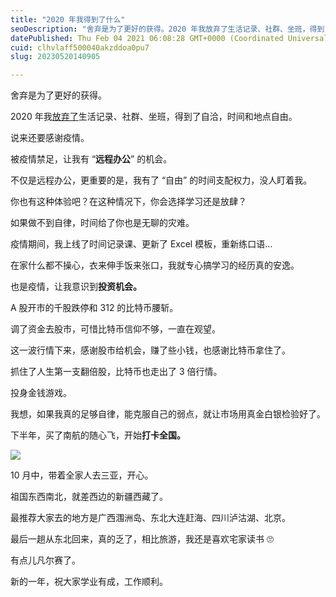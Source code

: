 ```yaml
---
title: "2020 年我得到了什么"
seoDescription: "舍弃是为了更好的获得。2020 年我放弃了生活记录、社群、坐班，得到了自洽，时间和地点自由。"
datePublished: Thu Feb 04 2021 06:08:28 GMT+0000 (Coordinated Universal Time)
cuid: clhvlaff500040akzddoa0pu7
slug: 20230520140905

---
```


舍弃是为了更好的获得。

2020 年我[放弃了](http://mp.weixin.qq.com/s?__biz=MzI3MzU5MDA1OQ==&mid=2247486534&idx=1&sn=fa1118656c068cd2b5bb64940d06ba30&chksm=eb21be02dc5637142a223fea983bf6ead0f2a48dbfa4eadec4b309434c927119b7569249377f&scene=21#wechat_redirect)生活记录、社群、坐班，得到了自洽，时间和地点自由。

说来还要感谢疫情。

被疫情禁足，让我有 “**远程办公**” 的机会。

不仅是远程办公，更重要的是，我有了 “自由” 的时间支配权力，没人盯着我。

你也有这种体验吧？在这种情况下，你会选择学习还是放肆？

如果做不到自律，时间给了你也是无聊的灾难。

疫情期间，我上线了时间记录课、更新了 Excel 模板，重新练口语...

在家什么都不操心，衣来伸手饭来张口，我就专心搞学习的经历真的安逸。

也是疫情，让我意识到**投资机会。**

A 股开市的千股跌停和 312 的比特币腰斩。

调了资金去股市，可惜比特币信仰不够，一直在观望。

这一波行情下来，感谢股市给机会，赚了些小钱，也感谢比特币拿住了。

抓住了人生第一支翻倍股，比特币也走出了 3 倍行情。

投身金钱游戏。

我想，如果我真的足够自律，能克服自己的弱点，就让市场用真金白银检验好了。

下半年，买了南航的随心飞，开始**打卡全国。**

![](url)

10 月中，带着全家人去三亚，开心。

祖国东西南北，就差西边的新疆西藏了。

最推荐大家去的地方是广西涠洲岛、东北大连赶海、四川泸沽湖、北京。

最后一趟从东北回来，真的乏了，相比旅游，我还是喜欢宅家读书 🙄

有点儿凡尔赛了。

新的一年，祝大家学业有成，工作顺利。